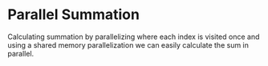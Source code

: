 # Parallel Summation
  Calculating summation by parallelizing where each index is visited once and using a shared memory parallelization we can easily calculate the sum in parallel.

